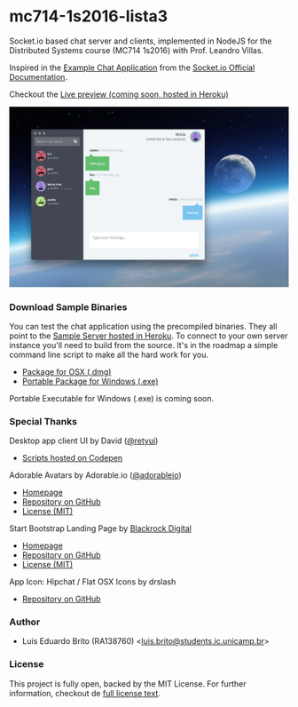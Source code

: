 # mc714-1s2016-lista3
Socket.io based chat server and clients, implemented in NodeJS for the Distributed Systems course (MC714 1s2016) with Prof. Leandro Villas.

Inspired in the [Example Chat Application](http://chat.socket.io) from the [Socket.io Official Documentation](http://socket.io/get-started/chat/).

Checkout the [Live preview (coming soon, hosted in Heroku)](https://radiant-river-70847.herokuapp.com/ )

![Sample Chat Screenshoot](landing/img/screen.png)

### Download Sample Binaries
You can test the chat application using the precompiled binaries. They all point to the [Sample Server hosted in Heroku](https://radiant-river-70847.herokuapp.com/api). To connect to your own server instance you'll need to build from the source. It's in the roadmap a simple command line script to make all the hard work for you.

- [Package for OSX (.dmg)](build/SampleChat.dmg)
- [Portable Package for Windows (.exe)](build/SampleChat.exe)

Portable Executable for Windows (.exe) is coming soon.

### Special Thanks

Desktop app client UI by David ([@retyui](https://twitter.com/retyui))

- [Scripts hosted on Codepen](http://codepen.io/retyui/pen/zxGqPJ)

Adorable Avatars by Adorable.io ([@adorableio](https://twitter.com/adorableio))

- [Homepage](http://avatars.adorable.io/)
- [Repository on GitHub](https://github.com/adorableio/adorable-avatars)
- [License (MIT)](https://raw.githubusercontent.com/adorableio/adorable-avatars/master/LICENSE)

Start Bootstrap Landing Page by [Blackrock Digital](http://blackrockdigital.io/)

- [Homepage](http://startbootstrap.com/template-overviews/landing-page/)
- [Repository on GitHub](https://github.com/BlackrockDigital/startbootstrap-landing-page)
- [License (MIT)](https://github.com/BlackrockDigital/startbootstrap/blob/gh-pages/LICENSE)

App Icon: Hipchat / Flat OSX Icons by drslash

- [Repository on GitHub](https://github.com/dr-slash/icons-flat-osx)

### Author
- Luis Eduardo Brito (RA138760) <[luis.brito@students.ic.unicamp.br](mailto:luis.brito@students.ic.unicamp.br)>

### License

This project is fully open, backed by the MIT License. For further information, checkout de [full license text](./LICENSE).